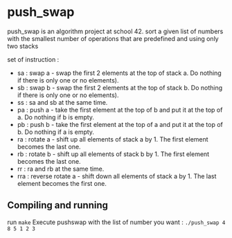 # push_swap
push_swap is an algorithm project at school 42. sort a given list of numbers with the smallest number of operations that are predefined and using only two stacks

set of instruction :

  * sa : swap a - swap the first 2 elements at the top of stack a. Do nothing if there is only one or no elements).
  * sb : swap b - swap the first 2 elements at the top of stack b. Do nothing if there is only one or no elements).
  * ss : sa and sb at the same time.
  * pa : push a - take the first element at the top of b and put it at the top of a. Do
nothing if b is empty.
  * pb : push b - take the first element at the top of a and put it at the top of b. Do
nothing if a is empty.
  * ra : rotate a - shift up all elements of stack a by 1. The first element becomes
the last one.
  * rb : rotate b - shift up all elements of stack b by 1. The first element becomes the last one.
  * rr : ra and rb at the same time.
  * rra : reverse rotate a - shift down all elements of stack a by 1. The last element becomes the first one.

## Compiling and running
run ```make``` Execute pushswap with the list of number you want : ```./push_swap 4 8 5 1 2 3```

